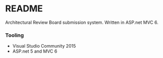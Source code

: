 # README #

Architectural Review Board submission system. Written in ASP.net MVC 6.

### Tooling ###

* Visual Studio Community 2015
* ASP.net 5 and MVC 6 
